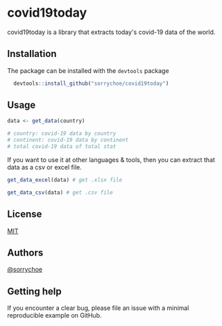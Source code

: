 # covid19today

covid19today is a library that extracts today's covid-19 data of the world.



## Installation

The package can be installed with the `devtools` package

```r
  devtools::install_github("sorrychoe/covid19today")
```
    

## Usage

```r
data <- get_data(country)

# country: covid-19 data by country
# continent: covid-19 data by continent
# total covid-19 data of total stat
```

If you want to use it at other languages & tools, 
then you can extract that data as a csv or excel file.

```r
get_data_excel(data) # get .xlsx file

get_data_csv(data) # get .csv file
```

## License

[MIT](https://choosealicense.com/licenses/mit/)


## Authors

[@sorrychoe](https://www.github.com/sorrychoe)


## Getting help

If you encounter a clear bug, please file an issue with a minimal reproducible example on GitHub. 